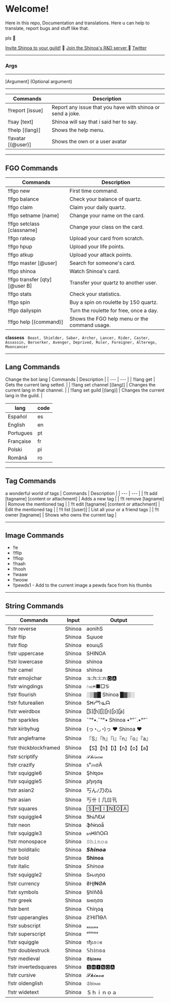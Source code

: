 # Welcome!
Here in this repo, Documentation and translations. Here u can help to translate, report bugs and stuff like that.

pls 💖

[Invite Shinoa to your guild!](https://discordapp.com/oauth2/authorize?client_id=392129755492646923&scope=bot&permissions=2146958583) 🐳 [Join the Shinoa's R&D server ](https://discord.gg/9kdK9pN) 🍕 [Twitter](https://twitter.com/MadCPancho)
***

### Args

***
 [Argument]
 (Optional argument)

***
 | Commands | Description |
 | --- | --- |
 | !!report [issue]		|	Report any issue that you have with shinoa or send a joke.|
 | !!say [text]			|	Shinoa will say that i said her to say.|
 | !!help [(lang)]		|	Shows the help menu.|
 | !!avatar [(@user)]	|	Shows the own or a user avatar|

***
## FGO Commands
  | Commands | Description |
  | --- | --- |
  | !!fgo new 						|First time command. |
  | !!fgo balance 					|Check your balance of quartz.|
  | !!fgo claim 					|Claim your daily quartz. |
  | !!fgo setname [name]			|Change your name on the card.|
  | !!fgo setclass [classname]		|Change your class on the card. |
  | !!fgo rateup 					|Upload your card from scratch.|
  | !!fgo hpup 						|Upload your life points.|
  | !!fgo atkup 					|Upload your attack points. |
  | !!fgo master [@user]			|Search for someone's card. 	|
  | !!fgo shinoa 					|Watch Shinoa's card.|
  | !!fgo transfer [qty][@user B]	|Transfer your quartz to another user. |
  | !!fgo stats 					|Check your statistics. |
  | !!fgo spin 						|Buy a spin on roulette by 150 quartz.|
  | !!fgo dailyspin					|Turn the roulette for free, once a day.|
  | !!fgo help [(command)]			|Shows the FGO help menu or the command usage.|

**classess**
  ` Beast, Shielder, Saber, Archer, Lancer, Rider, Caster, Assassin, Berserker, Avenger, Deprived, Ruler, Foreigner, Alterego, Mooncancer`
  
  
  ***
  ## Lang Commands
  Change the bot lang
 | Commands | Description |
 | --- | --- |
 | !!lang get | Gets the current lang setted. |
 | !!lang set channel [(lang)] | Changes the current lang in that channel. |
 | !!lang set guild [(lang)] | Changes the current lang in the guild. |
 
 | lang | code |
 | --- | --- |
 | Español | es |
 | English | en |
 | Portugues | pt |
 | Française | fr |
 | Polski | pl |
 | Română | ro |
 
  ***
  ## Tag Commands
  a wonderful world of tags
 | Commands | Description |
 | --- | --- |
 | !!t add [tagname] [content or attachment] | Adds a new tag |
 | !!t remove [tagname] | Romove the mentioned tag |
 | !!t edit [tagname] [content or attachment]  | Edit the mentioned tag |
 | !!t list [(user)] | List all your or a friend tags  |
 | !!t owner [tagname] | Shows who owns the current tag |
 
  ***
  ## Image Commands
  + !!e 
  + !!flip 
  + !!flop 
  + !!haah 
  + !!hooh 
  + !!waaw 
  + !!woow 
  + !!pewds1 - Add to the current image a pewds face from his thumbs
 
  ***
## String Commands
  | Commands | Input | Output |
  | --- | --- | --- |
   | !!str reverse  |  Shinoa  |  aonihS | 
 | !!str flip  |  Shinoa  |  Sɥıuoɐ | 
 | !!str flop  |  Shinoa  |  ɐouıɥS | 
 | !!str uppercase  |  Shinoa  |  SHINOA | 
 | !!str lowercase  |  Shinoa  |  shinoa | 
 | !!str camel  |  Shinoa  |  shinoa | 
 | !!str emojichar  |  Shinoa  |  :s::h::i::n::o2::a: | 
 | !!str wingdings  |  Shinoa  |  💧︎♒︎♓︎■︎□︎♋︎ | 
 | !!str flourish  |  Shinoa  |  ░▒▓█ Shinoa █▓▒░ | 
 | !!str futurealien  |  Shinoa  |  Sᕼᓰᘉᓍᗩ | 
 | !!str weirdbox  |  Shinoa  |  [̲̅S][̲̅h][̲̅i][̲̅n][̲̅o][̲̅a]| 
 | !!str sparkles  |  Shinoa  |  ˜”°•.˜”°• Shinoa •°”˜.•°”˜ | 
 | !!str kirbyhug  |  Shinoa  |  (っ◔◡◔)っ :hearts: Shinoa :hearts: | 
 | !!str angleframe  |  Shinoa  |  『S』『h』『i』『n』『o』『a』 | 
 | !!str thickblockframed  |  Shinoa  |  【S】【h】【i】【n】【o】【a】 | 
 | !!str scriptify  |  Shinoa  |  𝒮𝒽𝒾𝓃𝑜𝒶 | 
 | !!str crazify  |  Shinoa  |  𝕤ʰ𝒾𝔫σÃ | 
 | !!str squiggle6  |  Shinoa  |  Şhiຖ໐ค | 
 | !!str squiggle5  |  Shinoa  |  ʂɧıŋơą | 
 | !!str asian2  |  Shinoa  |  丂んﾉ刀のﾑ | 
 | !!str asian  |  Shinoa  |  丂卄丨几ㄖ卂| 
 | !!str squares  |  Shinoa  |  🅂🄷🄸🄽🄾🄰 | 
 | !!str squiggle4  |  Shinoa  |  ᏕᏂᎥᏁᎧᏗ | 
 | !!str neon  |  Shinoa  |  ֆɦɨռօǟ | 
 | !!str squiggle3  |  Shinoa  |  ᔕᕼIᑎOᗩ | 
 | !!str monospace  |  Shinoa  |  𝚂𝚑𝚒𝚗𝚘𝚊 | 
 | !!str bolditalic  |  Shinoa  |  𝙎𝙝𝙞𝙣𝙤𝙖 | 
 | !!str bold  |  Shinoa  |  𝐒𝐡𝐢𝐧𝐨𝐚 | 
 | !!str italic  |  Shinoa  |  𝘚𝘩𝘪𝘯𝘰𝘢 | 
 | !!str squiggle2  |  Shinoa  |  Sԋιɳσα | 
 | !!str currency  |  Shinoa  |  ₴Ⱨł₦Ø₳| 
 | !!str symbols  |  Shinoa  |  §hïñðå | 
 | !!str greek  |  Shinoa  |  ѕнιησα | 
 | !!str bent  |  Shinoa  |  Ϛհìղօą | 
 | !!str upperangles  |  Shinoa  |  ƧΉIПӨΛ | 
 | !!str subscript  |  Shinoa  |  ₛₕᵢₙₒₐ | 
 | !!str superscript  |  Shinoa  |  ˢʰⁱⁿᵒᵃ | 
 | !!str squiggle  |  Shinoa  |  รђเภ๏ค | 
 | !!str doublestruck  |  Shinoa  |  𝕊𝕙𝕚𝕟𝕠𝕒 | 
 | !!str medieval  |  Shinoa  |  𝕾𝖍𝖎𝖓𝖔𝖆 | 
 | !!str invertedsquares  |  Shinoa  |  🆂🅷🅸🅽:o2::a:| 
 | !!str cursive  |  Shinoa  |  𝓢𝓱𝓲𝓷𝓸𝓪 | 
 | !!str oldenglish  |  Shinoa  |  𝔖𝔥𝔦𝔫𝔬𝔞 | 
 | !!str widetext  |  Shinoa  |  Ｓｈｉｎｏａ  |
